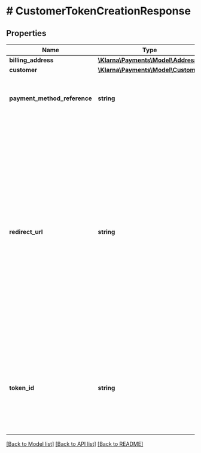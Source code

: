 # # CustomerTokenCreationResponse

## Properties

Name | Type | Description | Notes
------------ | ------------- | ------------- | -------------
**billing_address** | [**\Klarna\Payments\Model\Address**](Address.md) |  | [optional] 
**customer** | [**\Klarna\Payments\Model\Customer**](Customer.md) |  | [optional] 
**payment_method_reference** | **string** | Used to connect customers with payment method when it is present. | [optional] 
**redirect_url** | **string** | URL to redirect the customer to after placing the order. This is a Klarna URL where Klarna will place a cookie in the customer’s browser (if redirected) and redirect the customer back to the confirmation URL provided by the merchant. This is not a mandatory step but a recommended one to improve the returning customer’s experience. | 
**token_id** | **string** | Generated customer token. This token will be used to create a new order for the subscription using the Create a New order using token API. | 

[[Back to Model list]](../../README.md#documentation-for-models) [[Back to API list]](../../README.md#documentation-for-api-endpoints) [[Back to README]](../../README.md)


